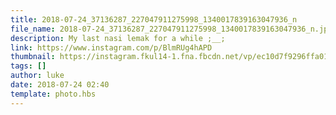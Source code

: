 ```yaml
---
title: 2018-07-24_37136287_227047911275998_1340017839163047936_n
file_name: 2018-07-24_37136287_227047911275998_1340017839163047936_n.jpg
description: My last nasi lemak for a while ;__;
link: https://www.instagram.com/p/BlmRUg4hAPD
thumbnail: https://instagram.fkul14-1.fna.fbcdn.net/vp/ec10d7f9296ffa0195d41fd59810ece5/5C0146E5/t51.2885-15/sh0.08/e35/s640x640/37136287_227047911275998_1340017839163047936_n.jpg?ig_cache_key=MTgzMDIyNjQ3NTA2MDgyMjk3OQ%3D%3D.2
tags: []
author: luke
date: 2018-07-24 02:40
template: photo.hbs
---
```

